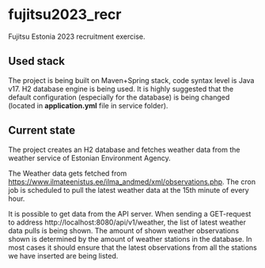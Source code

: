 # fujitsu2023_recr
Fujitsu Estonia 2023 recruitment exercise.

## Used stack
The project is being built on Maven+Spring stack, code
syntax level is Java v17. H2 database engine is being used.
It is highly suggested that the default configuration
(especially for the database) is being changed (located 
in **application.yml** file in service folder).

## Current state
The project creates an H2 database and
fetches weather data from the weather service of Estonian
Environment Agency.

The Weather data gets fetched from
https://www.ilmateenistus.ee/ilma_andmed/xml/observations.php.
The cron job is scheduled to pull the latest weather data
at the 15th minute of every hour.

It is possible to get data from the API server. When
sending a GET-request to address http://localhost:8080/api/v1/weather,
the list of latest weather data pulls is being shown. The amount
of shown weather observations shown is determined by
the amount of weather stations in the database. In most
cases it should ensure that the latest observations from
all the stations we have inserted are being listed.
